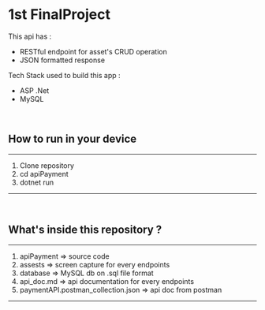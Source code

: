 # 1st FinalProject

This api has :

- RESTful endpoint for asset's CRUD operation
- JSON formatted response

Tech Stack used to build this app :

- ASP .Net
- MySQL

&nbsp;

## **How to run in your device**

---
1. Clone repository
2. cd apiPayment
3. dotnet run
---
&nbsp;
## **What's inside this repository ?**
---
1. apiPayment => source code
2. assests => screen capture for every endpoints
3. database => MySQL db on .sql file format
4. api_doc.md => api documentation for every endpoints
5. paymentAPI.postman_collection.json => api doc from postman
---